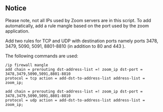## Notice
Please note, not all IPs used by Zoom servers are in this script. To add automatically, add a rule mangle based on the port used by the zoom application.

Add two rules for TCP and UDP with destination ports namely ports 3478, 3479, 5090, 5091, 8801-8810 (in addition to 80 and 443 ).

The following commands are used:<br>
```
/ip firewall mangle
add chain = prerouting dst-address-list =! zoom_ip dst-port = 3478,3479,5090,5091,8801-8810 
protocol = tcp action = add-dst-to-address-list address-list = zoom_ip;
 
add chain = prerouting dst-address-list =! zoom_ip dst-port = 3478,3479,5090,5091,8801-8810 
protocol = udp action = add-dst-to-address-list address-list = zoom_ip;
```
